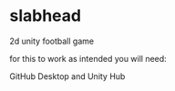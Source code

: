 # slabhead
2d unity football game

for this to work as intended you will need:

GitHub Desktop and Unity Hub

